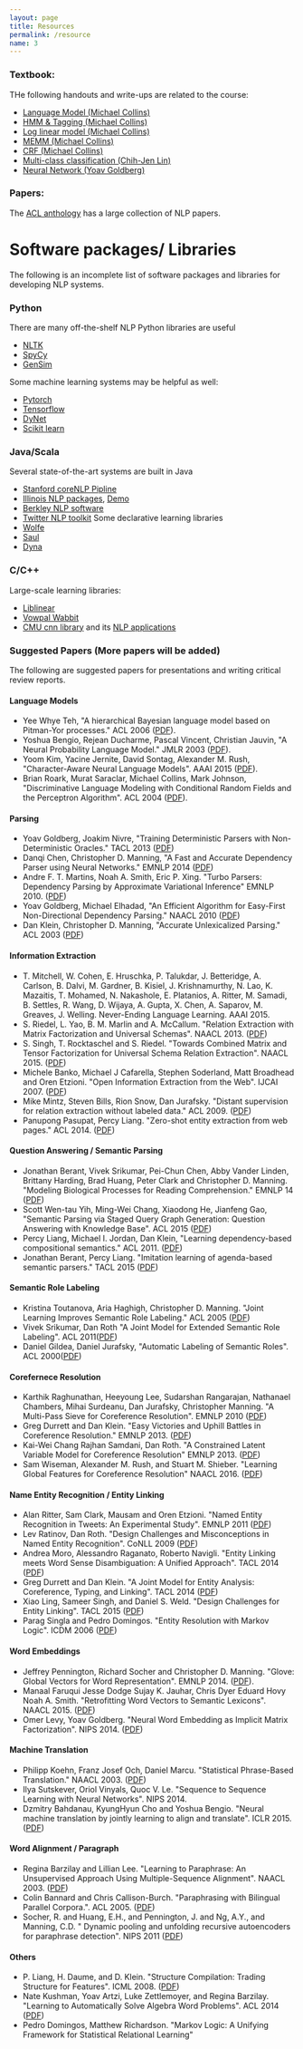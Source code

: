 ```yaml
---
layout: page
title: Resources
permalink: /resource
name: 3
---
```

### Textbook:
THe following handouts and write-ups are related to the course:
- [Language Model (Michael Collins)](http://www.cs.columbia.edu/~mcollins/lm-spring2013.pdf)
- [HMM & Tagging (Michael Collins)](http://www.cs.columbia.edu/~mcollins/hmms-spring2013.pdf)
- [Log linear model (Michael Collins)](http://www.cs.columbia.edu/~mcollins/loglinear.pdf)
- [MEMM (Michael Collins)](http://www.cs.columbia.edu/~mcollins/fall2014-loglineartaggers.pdf)
- [CRF (Michael Collins)](http://www.cs.columbia.edu/~mcollins/crf.pdf)
- [Multi-class classification (Chih-Jen Lin)](https://www.csie.ntu.edu.tw/~cjlin/papers/multisvm.pdf)
- [Neural Network (Yoav Goldberg)](http://u.cs.biu.ac.il/~yogo/nnlp.pdf)

### Papers:
The [ACL anthology](http://aclweb.org/anthology-new/) has a large collection of NLP papers. 


# Software packages/ Libraries
The following is an incomplete list of software packages and libraries for developing NLP systems. 

### Python
There are many off-the-shelf NLP Python libraries are useful
- [NLTK](http://www.nltk.org/)
- [SpyCy](https://spacy.io/)
- [GenSim](https://radimrehurek.com/gensim/)

Some machine learning systems may be helpful as well:
- [Pytorch](http://pytorch.org/)
- [Tensorflow](https://www.tensorflow.org/)
- [DyNet](https://github.com/clab/dynet)
- [Scikit learn](http://scikit-learn.org/stable/)

### Java/Scala
Several state-of-the-art systems are built in Java
- [Stanford coreNLP Pipline](http://stanfordnlp.github.io/CoreNLP/)
- [Illinois NLP packages](https://cogcomp.cs.illinois.edu/page/software/), [Demo](http://cogcomp.cs.illinois.edu/curator/demo/)
- [Berkley NLP software](http://nlp.cs.berkeley.edu/software.shtml)
- [Twitter NLP toolkit](https://github.com/aritter/twitter_nlp)
Some declarative learning libraries
- [Wolfe](http://www.wolfe.ml/)
- [Saul](https://github.com/IllinoisCogComp/saul)
- [Dyna](https://github.com/nwf/dyna)

### C/C++
Large-scale learning libraries:
- [Liblinear](https://www.csie.ntu.edu.tw/~cjlin/liblinear/)
- [Vowpal Wabbit](www.hunch.net/~vw)
- [CMU cnn library](https://github.com/clab/cnn) and its [NLP applications](https://github.com/clab)


### Suggested Papers (More papers will be added)

The following are suggested papers for presentations and writing critical review reports. 

#### Language Models

- Yee Whye Teh, "A hierarchical Bayesian language model based on Pitman-Yor processes." ACL 2006 ([PDF](http://www.aclweb.org/anthology/P06-1124.pdf)).
- Yoshua Bengio, Rejean Ducharme, Pascal Vincent, Christian Jauvin, "A Neural Probability Language Model." JMLR 2003 ([PDF](http://www.jmlr.org/papers/volume3/bengio03a/bengio03a.pdf)).
- Yoom Kim, Yacine Jernite, David Sontag, Alexander M. Rush, "Character-Aware Neural Language Models". AAAI 2015 ([PDF](https://arxiv.org/pdf/1508.06615v4.pdf)).
- Brian Roark, Murat Saraclar, Michael Collins, Mark Johnson, "Discriminative Language Modeling with Conditional Random Fields and the Perceptron Algorithm". ACL 2004 ([PDF](http://www.aclweb.org/anthology/P04-1007.pdf)).

#### Parsing
- Yoav Goldberg, Joakim Nivre, "Training Deterministic Parsers with Non-Deterministic Oracles." TACL 2013 ([PDF](http://www.aclweb.org/anthology/Q/Q13/Q13-1033.pdf))
- Danqi Chen, Christopher D. Manning, "A Fast and Accurate Dependency Parser using Neural Networks." EMNLP 2014 ([PDF](http://cs.stanford.edu/people/danqi/papers/emnlp2014.pdf))
- Andre F. T. Martins,  Noah A. Smith, Eric P. Xing. "Turbo Parsers: Dependency Parsing by Approximate Variational Inference" EMNLP 2010. ([PDF](https://www.cs.cmu.edu/~afm/Home_files/emnlp2010.pdf))
- Yoav Goldberg, Michael Elhadad, "An Efficient Algorithm for Easy-First Non-Directional Dependency Parsing." NAACL 2010 ([PDF](http://www.aclweb.org/anthology/N10-1115))
- Dan Klein, Christopher D. Manning, "Accurate Unlexicalized Parsing." ACL 2003 ([PDF](https://people.eecs.berkeley.edu/~klein/papers/unlexicalized-parsing.pdf))


#### Information Extraction 
- T. Mitchell, W. Cohen, E. Hruschka, P. Talukdar, J. Betteridge, A. Carlson, B. Dalvi, M. Gardner, B. Kisiel, J. Krishnamurthy, N. Lao, K. Mazaitis, T. Mohamed, N. Nakashole, E. Platanios, A. Ritter, M. Samadi, B. Settles, R. Wang, D. Wijaya, A. Gupta, X. Chen, A. Saparov, M. Greaves, J. Welling. Never-Ending Language Learning. AAAI 2015.
- S. Riedel, L. Yao, B. M. Marlin and A. McCallum. "Relation Extraction with Matrix Factorization and Universal Schemas". NAACL 2013. ([PDF](http://www.aclweb.org/anthology/N13-1008))
- S. Singh, T. Rocktaschel and S. Riedel. "Towards Combined Matrix and Tensor Factorization for Universal Schema Relation Extraction". NAACL 2015. ([PDF](http://sameersingh.org/files/papers/mftf-vsm15.pdf))
- Michele Banko, Michael J Cafarella, Stephen Soderland, Matt Broadhead and Oren Etzioni. "Open Information Extraction from the Web".  IJCAI 2007. ([PDF](http://www.aaai.org/Papers/IJCAI/2007/IJCAI07-429.pdf))
- Mike Mintz, Steven Bills, Rion Snow, Dan Jurafsky. "Distant supervision for relation extraction without labeled data." ACL 2009. ([PDF](http://web.stanford.edu/~jurafsky/mintz.pdf))
- Panupong Pasupat, Percy Liang. "Zero-shot entity extraction from web pages." ACL 2014. ([PDF](http://cs.stanford.edu/~pliang/papers/extraction-acl2014.pdf))
#### Question Answering / Semantic Parsing
- Jonathan Berant, Vivek Srikumar, Pei-Chun Chen, Abby Vander Linden, Brittany Harding, Brad Huang, Peter Clark and Christopher D. Manning. "Modeling Biological Processes for Reading Comprehension." EMNLP 14 ([PDF](http://nlp.stanford.edu/pubs/berant-srikumar-manning-emnlp14.pdf))
- Scott Wen-tau Yih, Ming-Wei Chang, Xiaodong He, Jianfeng Gao, "Semantic Parsing via Staged Query Graph Generation: Question Answering with Knowledge Base". ACL 2015 ([PDF](http://www.aclweb.org/anthology/P15-1128))
- Percy Liang, Michael I. Jordan, Dan Klein, "Learning dependency-based compositional semantics." ACL 2011. ([PDF](http://cs.stanford.edu/~pliang/papers/dcs-acl2011.pdf))
- Jonathan Berant, Percy Liang. "Imitation learning of agenda-based semantic parsers." TACL 2015 ([PDF](http://cs.stanford.edu/~pliang/papers/agenda-tacl2015.pdf))


#### Semantic Role Labeling
- Kristina Toutanova, Aria Haghigh, Christopher D. Manning. "Joint Learning Improves Semantic Role Labeling." ACL 2005 ([PDF](http://www.aclweb.org/anthology/P05-1073))
- Vivek Srikumar, Dan Roth "A Joint Model for Extended Semantic Role Labeling". ACL 2011([PDF](http://www.aclweb.org/anthology/D11-1012))
- Daniel Gildea, Daniel Jurafsky, "Automatic Labeling of Semantic Roles". ACL 2000([PDF](http://www.aclweb.org/anthology/P00-1065))

#### Corefernece Resolution
- Karthik Raghunathan, Heeyoung Lee, Sudarshan Rangarajan, Nathanael Chambers, Mihai Surdeanu, Dan Jurafsky, Christopher Manning. "A Multi-Pass Sieve for Coreference Resolution". EMNLP 2010 ([PDF](http://www.aclweb.org/anthology/D10-1048))
- Greg Durrett and Dan Klein. "Easy Victories and Uphill Battles in Coreference Resolution." EMNLP 2013. ([PDF](http://www.eecs.berkeley.edu/~gdurrett/papers/durrett-klein-emnlp2013.pdf))
- Kai-Wei Chang Rajhan Samdani, Dan Roth. "A Constrained Latent Variable Model for Coreference Resolution" EMNLP 2013. ([PDF](http://www.aclweb.org/website/old_anthology/D/D13/D13-1057.pdf))
- Sam Wiseman, Alexander M. Rush, and Stuart M. Shieber. "Learning Global Features for Coreference Resolution" NAACL 2016. ([PDF](http://nlp.seas.harvard.edu/papers/corefmain.pdf))


#### Name Entity Recognition / Entity Linking
- Alan Ritter, Sam Clark, Mausam and Oren Etzioni. "Named Entity Recognition in Tweets: An Experimental Study". EMNLP 2011 ([PDF](https://homes.cs.washington.edu/~mausam/papers/emnlp11.pdf))
- Lev Ratinov,  Dan Roth. "Design Challenges and Misconceptions in Named Entity Recognition". CoNLL 2009 ([PDF](http://www.cs.brandeis.edu/~marc/misc/proceedings/naacl-hlt-2009/CoNLL/pdf/CoNLL19.pdf))
- Andrea Moro, Alessandro Raganato, Roberto Navigli. "Entity Linking meets Word Sense Disambiguation: A Unified Approach". TACL 2014 ([PDF](https://transacl.org/ojs/index.php/tacl/article/download/291/47))
- Greg Durrett and Dan Klein. "A Joint Model for Entity Analysis: Coreference, Typing, and Linking". TACL 2014 ([PDF](http://nlp.cs.berkeley.edu/pubs/Durrett-Klein_2014_Joint_paper.pdf))
- Xiao Ling, Sameer Singh, and Daniel S. Weld. "Design Challenges for Entity Linking". TACL 2015 ([PDF](http://sameersingh.org/files/papers/entitylinking-tacl15.pdf))
- Parag Singla and Pedro Domingos. "Entity Resolution with Markov Logic". ICDM 2006 ([PDF](http://homes.cs.washington.edu/~pedrod/papers/icdm06.pdf))


#### Word Embeddings
- Jeffrey Pennington, Richard Socher and Christopher D. Manning. "Glove: Global Vectors for Word Representation". EMNLP 2014. ([PDF](http://nlp.stanford.edu/projects/glove/glove.pdf)).
- Manaal Faruqui Jesse Dodge Sujay K. Jauhar, Chris Dyer Eduard Hovy Noah A. Smith. "Retrofitting Word Vectors to Semantic Lexicons". NAACL 2015. ([PDF](https://www.cs.cmu.edu/~hovy/papers/15HLT-retrofitting-word-vectors.pdf))
- Omer Levy, Yoav Goldberg. "Neural Word Embedding as Implicit Matrix Factorization". NIPS 2014. ([PDF](https://papers.nips.cc/paper/5477-neural-word-embedding-as-implicit-matrix-factorization.pdf))

#### Machine Translation 
- Philipp Koehn, Franz Josef Och, Daniel Marcu. "Statistical Phrase-Based Translation."  NAACL 2003. ([PDF](http://www.aclweb.org/anthology/N03-1017))
- Ilya Sutskever, Oriol Vinyals, Quoc V. Le. "Sequence to Sequence Learning with Neural Networks". NIPS 2014. 
- Dzmitry Bahdanau, KyungHyun Cho and Yoshua Bengio. "Neural machine translation by jointly learning to align and translate". ICLR 2015. ([PDF](https://arxiv.org/pdf/1409.0473v7.pdf))

#### Word Alignment / Paragraph 
- Regina Barzilay and Lillian Lee. "Learning to Paraphrase: An Unsupervised Approach Using Multiple-Sequence Alignment". NAACL 2003. ([PDF](http://www.cs.cornell.edu/home/llee/papers/statpar.pdf))
- Colin Bannard and Chris Callison-Burch. "Paraphrasing with Bilingual Parallel Corpora.". ACL 2005.  ([PDF](https://www.cs.jhu.edu/~ccb/publications/paraphrasing-with-bilingual-parallel-corpora.pdf))
- Socher, R. and Huang, E.H., and Pennington, J. and Ng, A.Y., and Manning, C.D. " Dynamic pooling and unfolding recursive autoencoders for paraphrase detection". NIPS 2011 ([PDF](http://www.socher.org/uploads/Main/SocherHuangPenningtonNgManning_NIPS2011.pdf))

#### Others
- P. Liang, H. Daume, and D. Klein. "Structure Compilation: Trading Structure for Features". ICML 2008. ([PDF](https://cs.stanford.edu/~pliang/papers/structure-icml2008.pdf))
- Nate Kushman, Yoav Artzi, Luke Zettlemoyer, and Regina Barzilay. "Learning to Automatically Solve Algebra Word Problems". ACL 2014 ([PDF](https://people.csail.mit.edu/regina/my_papers/wp.pdf))
- Pedro Domingos, Matthew Richardson. "Markov Logic: A Unifying Framework for Statistical Relational Learning"
